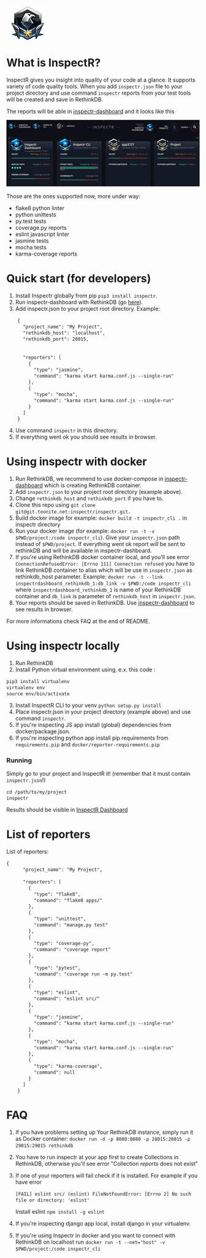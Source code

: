  ![eagle-R]


# What is InspectR?

InspectR gives you insight into quality of your code at a glance. It supports variety of code quality tools. 
When you add `inspectr.json` file to your project directory and use command `inspectr` reports from your test tools will be created and save in RethinkDB. 

The reports will be able in [inspectr-dashboard][dashboard] and it looks like this

![example]

Those are the ones supported now, more under way:

* flake8 python linter
* python unittests
* py.test tests
* coverage.py reports
* eslint javascript linter
* jasmine tests
* mocha tests
* karma-coverage reports


# Quick start (for developers)

1. Install Inspectr globally from pip `pip3 install inspectr`.
2. Run inspectr-dashboard with RethinkDB (go [here][dashboard]).
3. Add inspectr.json to your project root directory. Example:
```
    {
      "project_name": "My Project",
      "rethinkdb_host": "localhost",
	  "rethinkdb_port": 28015,
      
    
      "reporters": [
        {
          "type": "jasmine",
          "command": "karma start karma.conf.js --single-run"
        },
        {
          "type": "mocha",
          "command": "karma start karma.conf.js --single-run"
        }
      ]
    }
```
4. Use command `inspectr` in this directory.
5. If everything went ok you should see results in browser.


# Using inspectr with docker

1. Run RethinkDB, we recommend to use docker-compose in [inspectr-dashboard][dashboard] which is creating RethinkDB container.
2. Add `inspectr.json` to your project root directory (example above).
3. Change `rethinkdb_host` and `rethinkdb_port` if you have to.
4. Clone this repo using `git clone git@git.teonite.net:inspectr/inspectr.git.`
5. Build docker image for example: `docker build -t inspectr_cli .` in inspectr directory
6. Run your docker image (for example: `docker run -t -v $PWD/project:/code inspectr_cli`). 
Give your `inspectr.json` path instead of `$PWD/project`. If everything went ok report will be sent to rethinkDB and will be available in inspectr-dashboard.
7. If you're using RethinkDB docker container local, and you'll see error `ConnectionRefusedError: [Errno 111] Connection refused` you have to link RethinkDB container to alias which will be use in `inspectr.json` as rethinkdb_host parameter.
Example: `docker run -t --link inspectrdashboard_rethinkdb_1:db_link -v $PWD:/code inspectr_cli` where `inspectrdashboard_rethinkdb_1` is name of your RethinkDB container and `db_link` is parameter of `rethinkdb_host` in `inspectr.json`.
8. Your reports should be saved in RethinkDB. Use [inspectr-dashboard][dashboard] to see results in browser.

For more informations check FAQ at the end of README.


# Using inspectr locally

1. Run RethinkDB
2. Install Python virtual environment using, e.x. this code :
```
pip3 install virtualenv
virtualenv env
source env/bin/activate
```
3. Install InspectR CLI to your venv
`python setup.py install`
4. Place inspectr.json in your project directory (example above) and use command `inspectr`.
5. If you're inspecting JS app install (global) dependencies from docker/package.json.
6. If you're inspecting python app install pip requirements from `requirements.pip` and `docker/reporter-requirements.pip`

### Running

Simply go to your project and InspectR it! (remember that it must contain `inspectr.json`!)

```
cd /path/to/my/project
inspectr
```

Results should be visible in [InspectR Dashboard][dashboard]


# List of reporters

List of reporters:
```
{
      "project_name": "My Project",
    
      "reporters": [
        {
          "type": "flake8",
          "command": "flake8 apps/"
        },
        {
          "type": "unittest",
          "command": "manage.py test"
        },
        {
          "type": "coverage-py",
          "command": "coverage report"
        },
        {
          "type": "pytest",
          "command": "coverage run -m py.test"
        },
        {
          "type": "eslint",
          "command": "eslint src/"
        },
        {
          "type": "jasmine",
          "command": "karma start karma.conf.js --single-run"
        },
        {
          "type": "mocha",
          "command": "karma start karma.conf.js --single-run"
        },
        {
          "type": "karma-coverage",
          "command": null
        }
      ]
    }
```




# FAQ
 
1. If you have problems setting up Your RethinkDB instance, simply run
 it as Docker container:
`docker run -d -p 8080:8080 -p 28015:28015 -p 29015:29015 rethinkdb`

2. You have to run inspectr at your app first to create Collections in RethinkDB, otherwise you'll see error "Collection *reports* does not exist" 

3. If one of your reporters will fail check if it is installed.
For example if you have error
	```
	[FAIL] eslint src/ (eslint) FileNotFoundError: [Errno 2] No such file or directory: 'eslint'
	```
	Install eslint `npm install -g eslint`

4. If you're inspecting django app local, install django in your virtualenv.
5. If you're using Inspectr in docker and you want to connect with RethinkDB on localhost run `docker run -t --net="host" -v $PWD/project:/code inspectr_cli`

[rethink]: https://www.rethinkdb.com/
[dashboard]: https://git.teonite.net/inspectr/inspectr-dashboard
[eagle-L]: md_imgs/eagle-L.png "Eagle"
[eagle-R]: md_imgs/eagle-R.png "Eagle"
[star]: md_imgs/star.png "Star"
[example]: md_imgs/example.png "Example"
